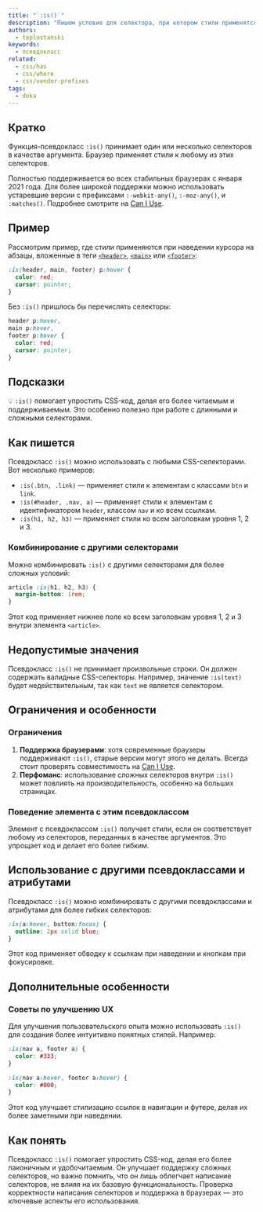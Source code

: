 ```yaml
---
title: "`:is()`"
description: "Пишем условие для селектора, при котором стили применятся."
authors:
  - teplostanski
keywords:
  - псевдокласс
related:
  - css/has
  - css/where
  - css/vendor-prefixes
tags:
  - doka
---
```


## Кратко

Функция-псевдокласс `:is()` принимает один или несколько селекторов в качестве аргумента. Браузер применяет стили к любому из этих селекторов.

Полностью поддерживается во всех стабильных браузерах с января 2021 года. Для более широкой поддержки можно использовать устаревшие версии с префиксами `:-webkit-any()`, `:-moz-any()`, и `:matches()`. Подробнее смотрите на [Can I Use](https://caniuse.com/css-matches-pseudo).

## Пример

Рассмотрим пример, где стили применяются при наведении курсора на абзацы, вложенные в теги [`<header>`](/html/header/), [`<main>`](/html/main/) или [`<footer>`](/html/footer/):

```css
:is(header, main, footer) p:hover {
  color: red;
  cursor: pointer;
}
```

Без `:is()` пришлось бы перечислять селекторы:

```css
header p:hover,
main p:hover,
footer p:hover {
  color: red;
  cursor: pointer;
}
```

## Подсказки

💡 `:is()` помогает упростить CSS-код, делая его более читаемым и поддерживаемым. Это особенно полезно при работе с длинными и сложными селекторами.

## Как пишется

Псевдокласс `:is()` можно использовать с любыми CSS-селекторами. Вот несколько примеров:

- `:is(.btn, .link)` — применяет стили к элементам с классами `btn` и `link`.
- `:is(#header, .nav, a)` — применяет стили к элементам с идентификатором `header`, классом `nav` и ко всем ссылкам.
- `:is(h1, h2, h3)` — применяет стили ко всем заголовкам уровня 1, 2 и 3.

### Комбинирование с другими селекторами

Можно комбинировать `:is()` с другими селекторами для более сложных условий:

```css
article :is(h1, h2, h3) {
  margin-bottom: 1rem;
}
```

Этот код применяет нижнее поле ко всем заголовкам уровня 1, 2 и 3 внутри элемента `<article>`.

## Недопустимые значения

Псевдокласс `:is()` не принимает произвольные строки. Он должен содержать валидные CSS-селекторы. Например, значение `:is(text)` будет недействительным, так как `text` не является селектором.

## Ограничения и особенности

### Ограничения

1. **Поддержка браузерами**: хотя современные браузеры поддерживают `:is()`, старые версии могут этого не делать. Всегда стоит проверять совместимость на [Can I Use](https://caniuse.com/css-matches-pseudo).
2. **Перфоманс**: использование сложных селекторов внутри `:is()` может повлиять на производительность, особенно на больших страницах.

### Поведение элемента с этим псевдоклассом

Элемент с псевдоклассом `:is()` получает стили, если он соответствует любому из селекторов, переданных в качестве аргументов. Это упрощает код и делает его более гибким.

## Использование с другими псевдоклассами и атрибутами

Псевдокласс `:is()` можно комбинировать с другими псевдоклассами и атрибутами для более гибких селекторов:

```css
:is(a:hover, button:focus) {
  outline: 2px solid blue;
}
```

Этот код применяет обводку к ссылкам при наведении и кнопкам при фокусировке.

## Дополнительные особенности

### Советы по улучшению UX

Для улучшения пользовательского опыта можно использовать `:is()` для создания более интуитивно понятных стилей. Например:

```css
:is(nav a, footer a) {
  color: #333;
}

:is(nav a:hover, footer a:hover) {
  color: #000;
}
```

Этот код улучшает стилизацию ссылок в навигации и футере, делая их более заметными при наведении.

## Как понять

Псевдокласс `:is()` помогает упростить CSS-код, делая его более лаконичным и удобочитаемым. Он улучшает поддержку сложных селекторов, но важно помнить, что он лишь облегчает написание селекторов, не влияя на их базовую функциональность. Проверка корректности написания селекторов и поддержка в браузерах — это ключевые аспекты его использования.
